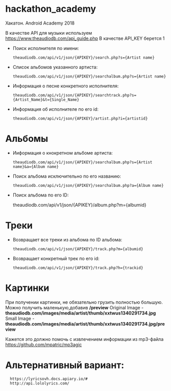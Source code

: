 # hackathon_academy
Хакатон. Android Academy 2018

В качестве API для музыки используем https://www.theaudiodb.com/api_guide.php
В качестве API_KEY берется 1

* Поиск исполнителя по имени: 

      theaudiodb.com/api/v1/json/{APIKEY}/search.php?s={Artist name}
* Список альбомов указанного артиста: 

      theaudiodb.com/api/v1/json/{APIKEY}/searchalbum.php?s={Artist name}

* Информация о песне конкретного исполнителя: 

      theaudiodb.com/api/v1/json/{APIKEY}/searchtrack.php?s={Artist_Name}&t={Single_Name}

* Информация об исполнителе по его id:

      theaudiodb.com/api/v1/json/{APIKEY}/artist.php?i={artistid}

# Альбомы
* Ииформация о кнокретном альбоме артиста:  

      theaudiodb.com/api/v1/json/{APIKEY}/searchalbum.php?s={Artist name}&a={Album name}
* Поиск альбома исключительно по его названию: 

      theaudiodb.com/api/v1/json/{APIKEY}/searchalbum.php?a={Album name}
*  Поиск альбома по его ID:

      theaudiodb.com/api/v1/json/{APIKEY}/album.php?m={albumid}
      




# Треки
* Возвращает все треки из альбома по ID альбома:

      theaudiodb.com/api/v1/json/{APIKEY}/track.php?m={albumid}

* Возвращает конкретный трек по его id:


      theaudiodb.com/api/v1/json/{APIKEY}/track.php?h={trackid}

# Картинки
При получении картинки, не обязательно грузить полностью большую. Можно получить маленькую,добавив **/preview**
Original Image - **theaudiodb.com/images/media/artist/thumb/xxtwus1340291734.jpg** <br>
Small Image - **theaudiodb.com/images/media/artist/thumb/xxtwus1340291734.jpg/preview**

Кажется это должно помочь с извлечением информации из mp3-файла
https://github.com/mpatric/mp3agic



# Альтернативный вариант:
      https://lyricsovh.docs.apiary.io/#
      http://api.lololyrics.com/

